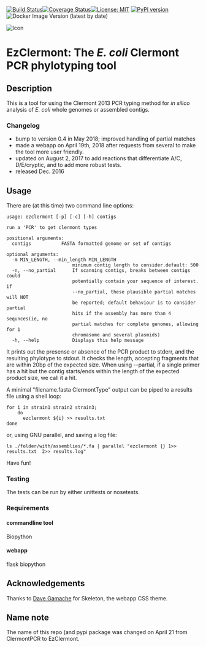 [![Build Status](https://travis-ci.org/nickp60/clermontpcr.svg?branch=master)](https://travis-ci.org/nickp60/EzClermont.svg?branch=master)[![Coverage Status](https://coveralls.io/repos/github/nickp60/EzClermont/badge.svg?branch=master)](https://coveralls.io/github/nickp60/EzClermont?branch=master)[![License: MIT](https://img.shields.io/badge/License-MIT-yellow.svg)](https://opensource.org/licenses/MIT)
[![PyPI version](https://badge.fury.io/py/clermontpcr.svg)](https://badge.fury.io/py/ezclermont)
![Docker Image Version (latest by date)](https://img.shields.io/docker/v/nickp60/ezclermont?sort=date)

![Icon](https://github.com/nickp60/EzClermont/blob/master/icon/clermontPCR-0.png)
# EzClermont: The *E. coli* Clermont PCR phylotyping tool

## Description

This is a tool for using the Clermont 2013 PCR typing method for *in silico* analysis of *E. coli* whole genomes or assembled contigs.

### Changelog
 - bump to version 0.4 in May 2018; improved handling of partial matches
 - made a webapp on April 19th, 2018 after requests from several to make the tool more user friendly.
 - updated on August 2, 2017 to add reactions that differentiate A/C, D/E/cryptic, and to add more robust tests.
 - released Dec. 2016


## Usage
There are (at this time) two command line options:

```
usage: ezclermont [-p] [-c] [-h] contigs

run a 'PCR' to get clermont types

positional arguments:
  contigs           FASTA formatted genome or set of contigs

optional arguments:
  -m MIN_LENGTH, --min_length MIN_LENGTH
                        minimum contig length to consider.default: 500
  -n, --no_partial      If scanning contigs, breaks between contigs could
                        potentially contain your sequence of interest. if
                        --no_partial, these plausible partial matches will NOT
                        be reported; default behaviour is to consider partial
                        hits if the assembly has more than 4 sequnces(ie, no
                        partial matches for complete genomes, allowing for 1
                        chromasome and several plasmids)
  -h, --help            Displays this help message
```


It prints out the presense or absence of the PCR product to stderr, and the resulting phylotype to stdout.  It checks the length, accepting fragments that are within 20bp of the expected size.  When using --partial, if a single primer has a hit but the contig starts/ends within the length of the expected product size, we call it a hit.

A minimal "filename.fasta    ClermontType" output can be piped to a results file using a shell loop:

```
for i in strain1 strain2 strain3;
	do
	  ezclermont ${i} >> results.txt
done
```
or, using GNU parallel, and saving a log file:
```
ls ./folder/with/assemblies/*.fa | parallel "ezclermont {} 1>> results.txt  2>> results.log"
```


Have fun!


### Testing
The tests can be run by either unittests or nosetests.

### Requirements
#### commandline tool
Biopython
#### webapp
flask
biopython


## Acknowledgements
Thanks to [Dave Gamache]( https://github.com/dhg/Skeleton) for Skeleton, the webapp CSS theme.

## Name note
The name of this repo (and pypi package was changed on April 21 from ClermontPCR to EzClermont.
